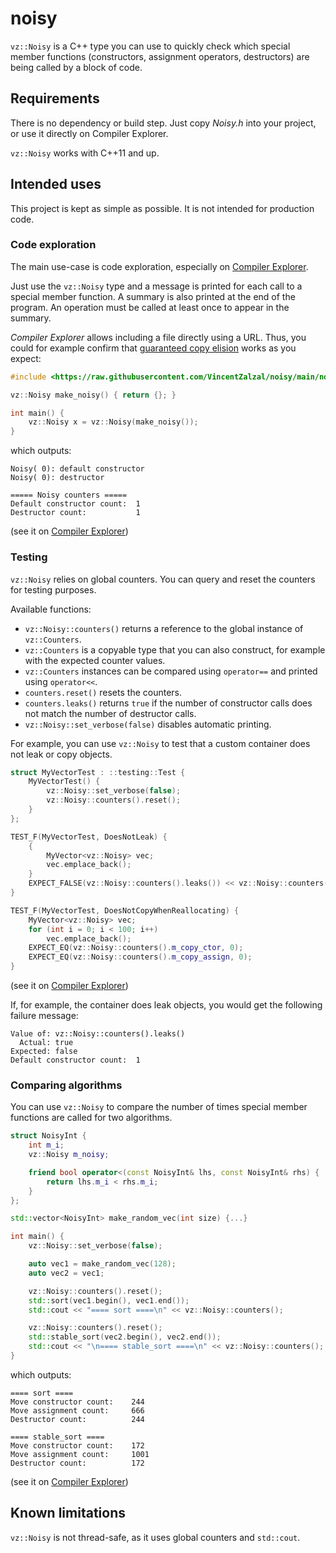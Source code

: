 # noisy

`vz::Noisy` is a C++ type you can use to quickly check which special member functions (constructors, assignment operators, destructors) are being called by a block of code.

## Requirements

There is no dependency or build step. Just copy *Noisy.h* into your project, or use it directly on Compiler Explorer.

`vz::Noisy` works with C\+\+11 and up.

## Intended uses

This project is kept as simple as possible. It is not intended for production code.

### Code exploration

The main use-case is code exploration, especially on [Compiler Explorer](https://godbolt.org/).

Just use the `vz::Noisy` type and a message is printed for each call to a special member function. A summary is also printed at the end of the program. An operation must be called at least once to appear in the summary.

*Compiler Explorer* allows including a file directly using a URL. Thus, you could for example confirm that [guaranteed copy elision](https://en.cppreference.com/w/cpp/language/copy_elision) works as you expect:
```cpp
#include <https://raw.githubusercontent.com/VincentZalzal/noisy/main/noisy.h>

vz::Noisy make_noisy() { return {}; }

int main() {
    vz::Noisy x = vz::Noisy(make_noisy());
}
```
which outputs:
```
Noisy( 0): default constructor
Noisy( 0): destructor

===== Noisy counters =====
Default constructor count:  1
Destructor count:           1
```
(see it on [Compiler Explorer](https://godbolt.org/z/e586fqj7e))

### Testing

`vz::Noisy` relies on global counters. You can query and reset the counters for testing purposes.

Available functions:
- `vz::Noisy::counters()` returns a reference to the global instance of `vz::Counters`.
- `vz::Counters` is a copyable type that you can also construct, for example with the expected counter values.
- `vz::Counters` instances can be compared using `operator==` and printed using `operator<<`.
- `counters.reset()` resets the counters.
- `counters.leaks()` returns `true` if the number of constructor calls does not match the number of destructor calls.
- `vz::Noisy::set_verbose(false)` disables automatic printing.

For example, you can use `vz::Noisy` to test that a custom container does not leak or copy objects.
```cpp
struct MyVectorTest : ::testing::Test {
    MyVectorTest() {
        vz::Noisy::set_verbose(false);
        vz::Noisy::counters().reset();
    }
};

TEST_F(MyVectorTest, DoesNotLeak) {
    {
        MyVector<vz::Noisy> vec;
        vec.emplace_back();
    }
    EXPECT_FALSE(vz::Noisy::counters().leaks()) << vz::Noisy::counters();
}

TEST_F(MyVectorTest, DoesNotCopyWhenReallocating) {
    MyVector<vz::Noisy> vec;
    for (int i = 0; i < 100; i++)
        vec.emplace_back();
    EXPECT_EQ(vz::Noisy::counters().m_copy_ctor, 0);
    EXPECT_EQ(vz::Noisy::counters().m_copy_assign, 0);
}
```
(see it on [Compiler Explorer](https://godbolt.org/z/14MWj7944))

If, for example, the container does leak objects, you would get the following failure message:
```
Value of: vz::Noisy::counters().leaks()
  Actual: true
Expected: false
Default constructor count:  1
```

### Comparing algorithms

You can use `vz::Noisy` to compare the number of times special member functions are called for two algorithms.
```cpp
struct NoisyInt {
    int m_i;
    vz::Noisy m_noisy;

    friend bool operator<(const NoisyInt& lhs, const NoisyInt& rhs) {
        return lhs.m_i < rhs.m_i;
    }
};

std::vector<NoisyInt> make_random_vec(int size) {...}

int main() {
    vz::Noisy::set_verbose(false);

    auto vec1 = make_random_vec(128);
    auto vec2 = vec1;

    vz::Noisy::counters().reset();
    std::sort(vec1.begin(), vec1.end());
    std::cout << "==== sort ====\n" << vz::Noisy::counters();

    vz::Noisy::counters().reset();
    std::stable_sort(vec2.begin(), vec2.end());
    std::cout << "\n==== stable_sort ====\n" << vz::Noisy::counters();
}
```
which outputs:
```
==== sort ====
Move constructor count:    244
Move assignment count:     666
Destructor count:          244

==== stable_sort ====
Move constructor count:    172
Move assignment count:     1001
Destructor count:          172
```
(see it on [Compiler Explorer](https://godbolt.org/z/cbrKjYM7a))

## Known limitations

`vz::Noisy` is not thread-safe, as it uses global counters and `std::cout`.
